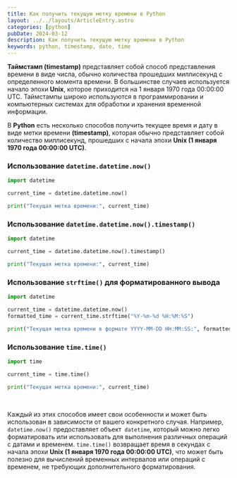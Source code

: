 ```yaml
---
title: Как получить текущую метку времени в Python
layout: ../../layouts/ArticleEntry.astro
categories: [python]
pubDate: 2024-03-12
description: Как получить текущую метку времени в Python
keywords: python, timestamp, date, time
---
```


**Таймстамп (timestamp)** представляет собой способ представления времени в виде числа, обычно количества прошедших миллисекунд с определенного момента времени. В большинстве случаев используется начало эпохи **Unix**, которое приходится на 1 января 1970 года 00:00:00 UTC. Таймстампы широко используются в программировании и компьютерных системах для обработки и хранения временной информации.

В **Python** есть несколько способов получить текущее время и дату в виде метки времени **(timestamp)**, которая обычно представляет собой количество миллисекунд, прошедших с начала эпохи **Unix (1 января 1970 года 00:00:00 UTC)**. 

### Использование `datetime.datetime.now()`

```python
import datetime

current_time = datetime.datetime.now()

print("Текущая метка времени:", current_time)
```

### Использование `datetime.datetime.now().timestamp()`

```python
import datetime

current_time = datetime.datetime.now().timestamp()

print("Текущая метка времени:", current_time)
```

### Использование `strftime()` для форматированного вывода

```python
import datetime

current_time = datetime.datetime.now()
formatted_time = current_time.strftime("%Y-%m-%d %H:%M:%S")

print("Текущая метка времени в формате YYYY-MM-DD HH:MM:SS:", formatted_time)
```

### Использование `time.time()`

```python
import time

current_time = time.time()

print("Текущая метка времени:", current_time)
```

<br>

Каждый из этих способов имеет свои особенности и может быть использован в зависимости от вашего конкретного случая. Например, `datetime.now()` предоставляет объект` datetime`, который можно легко форматировать или использовать для выполнения различных операций с датами и временем. `time.time()` возвращает время в секундах с начала эпохи **Unix (1 января 1970 года 00:00:00 UTC)**, что может быть полезно для вычислений временных интервалов или операций с временем, не требующих дополнительного форматирования.